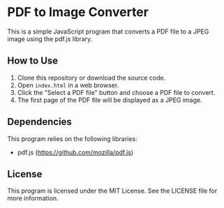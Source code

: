 # PDF to Image Converter

This is a simple JavaScript program that converts a PDF file to a JPEG image using the pdf.js library.

## How to Use

1. Clone this repository or download the source code.
2. Open `index.html` in a web browser.
3. Click the "Select a PDF file" button and choose a PDF file to convert.
4. The first page of the PDF file will be displayed as a JPEG image.

## Dependencies

This program relies on the following libraries:

- pdf.js (https://github.com/mozilla/pdf.js)

## License

This program is licensed under the MIT License. See the LICENSE file for more information.
